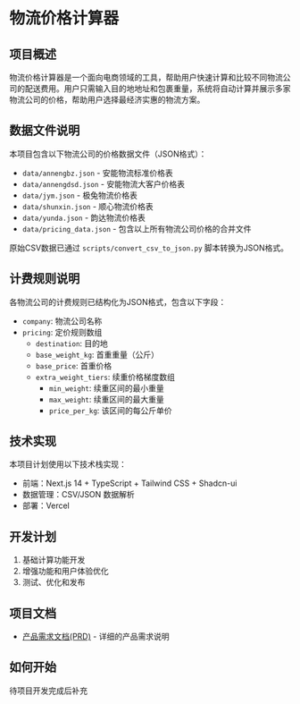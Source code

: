 # 物流价格计算器

## 项目概述

物流价格计算器是一个面向电商领域的工具，帮助用户快速计算和比较不同物流公司的配送费用。用户只需输入目的地地址和包裹重量，系统将自动计算并展示多家物流公司的价格，帮助用户选择最经济实惠的物流方案。

## 数据文件说明

本项目包含以下物流公司的价格数据文件（JSON格式）：

- `data/annengbz.json` - 安能物流标准价格表
- `data/annengdsd.json` - 安能物流大客户价格表
- `data/jym.json` - 极兔物流价格表
- `data/shunxin.json` - 顺心物流价格表
- `data/yunda.json` - 韵达物流价格表
- `data/pricing_data.json` - 包含以上所有物流公司价格的合并文件

原始CSV数据已通过 `scripts/convert_csv_to_json.py` 脚本转换为JSON格式。

## 计费规则说明

各物流公司的计费规则已结构化为JSON格式，包含以下字段：

- `company`: 物流公司名称
- `pricing`: 定价规则数组
  - `destination`: 目的地
  - `base_weight_kg`: 首重重量（公斤）
  - `base_price`: 首重价格
  - `extra_weight_tiers`: 续重价格梯度数组
    - `min_weight`: 续重区间的最小重量
    - `max_weight`: 续重区间的最大重量
    - `price_per_kg`: 该区间的每公斤单价

## 技术实现

本项目计划使用以下技术栈实现：

- 前端：Next.js 14 + TypeScript + Tailwind CSS + Shadcn-ui
- 数据管理：CSV/JSON 数据解析
- 部署：Vercel

## 开发计划

1. 基础计算功能开发
2. 增强功能和用户体验优化
3. 测试、优化和发布

## 项目文档

- [产品需求文档(PRD)](./prd.md) - 详细的产品需求说明

## 如何开始

待项目开发完成后补充
